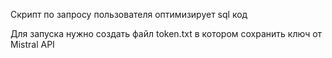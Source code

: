 Скрипт по запросу пользователя оптимизирует sql код

Для запуска нужно создать файл token.txt в котором сохранить ключ от Mistral API


